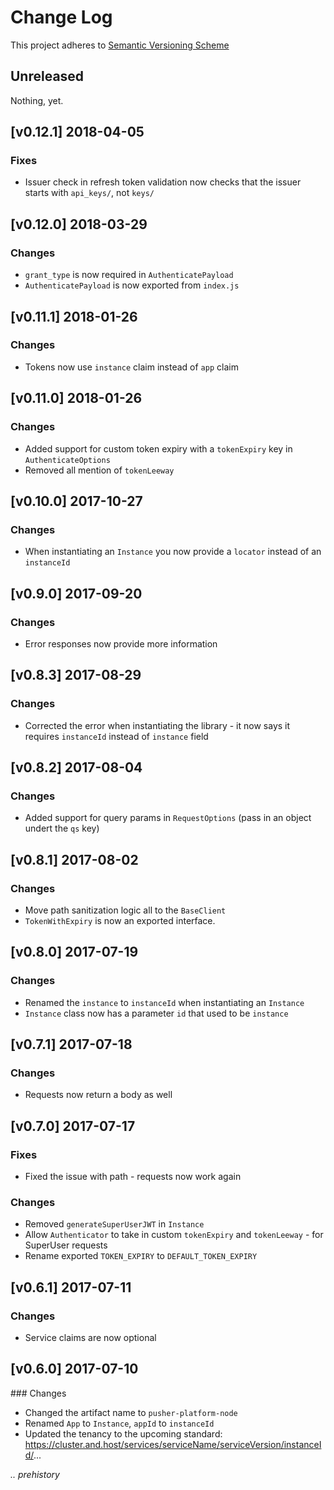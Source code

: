 # Change Log

This project adheres to [Semantic Versioning Scheme](http://semver.org)

## Unreleased

Nothing, yet.

## [v0.12.1] 2018-04-05

### Fixes

- Issuer check in refresh token validation now checks that the issuer starts with `api_keys/`, not `keys/`

## [v0.12.0] 2018-03-29

### Changes

- `grant_type` is now required in `AuthenticatePayload`
- `AuthenticatePayload` is now exported from `index.js`

## [v0.11.1] 2018-01-26

### Changes

- Tokens now use `instance` claim instead of `app` claim

## [v0.11.0] 2018-01-26

### Changes

- Added support for custom token expiry with a `tokenExpiry` key in `AuthenticateOptions`
- Removed all mention of `tokenLeeway`

## [v0.10.0] 2017-10-27

### Changes

- When instantiating an `Instance` you now provide a `locator` instead of an `instanceId`

## [v0.9.0] 2017-09-20

### Changes

- Error responses now provide more information

## [v0.8.3] 2017-08-29

### Changes

- Corrected the error when instantiating the library - it now says it requires `instanceId` instead of `instance` field

## [v0.8.2] 2017-08-04

### Changes

- Added support for query params in `RequestOptions` (pass in an object undert the `qs` key)

## [v0.8.1] 2017-08-02

### Changes

- Move path sanitization logic all to the `BaseClient`
- `TokenWithExpiry` is now an exported interface.

## [v0.8.0] 2017-07-19

### Changes

- Renamed the `instance` to `instanceId` when instantiating an `Instance`
- `Instance` class now has a parameter `id` that used to be `instance`

## [v0.7.1] 2017-07-18

### Changes

- Requests now return a body as well

## [v0.7.0] 2017-07-17

### Fixes

- Fixed the issue with path - requests now work again

### Changes

- Removed `generateSuperUserJWT` in `Instance`
- Allow `Authenticator` to take in custom `tokenExpiry` and `tokenLeeway` - for SuperUser requests
- Rename exported `TOKEN_EXPIRY` to `DEFAULT_TOKEN_EXPIRY`

## [v0.6.1] 2017-07-11

### Changes

- Service claims are now optional

## [v0.6.0] 2017-07-10

### Changes

- Changed the artifact name to `pusher-platform-node`
- Renamed `App` to `Instance`, `appId` to `instanceId`
- Updated the tenancy to the upcoming standard: https://cluster.and.host/services/serviceName/serviceVersion/instanceId/...


_.. prehistory_
